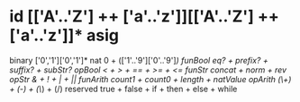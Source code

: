 id
[['A'..'Z'] ++ ['a'..'z']][['A'..'Z'] ++ ['a'..'z']]*
asig
=
binary
['0','1']['0','1']*
nat
0 + (['1'..'9']['0'..'9']*)
funBool
eq? + prefix? + suffix? + subStr?
opBool
< + > + == + >= + <=
funStr
concat + norm + rev
opStr
& + ! + | + ||
funArith
count1 + count0 + length + natValue 
opArith
(\\+) + (-) + (\\*) + (/)
reserved
true + false + if + then + else + while